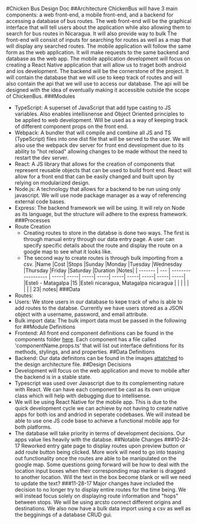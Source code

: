 #Chicken Bus Design Doc
##Architecture
ChickenBus will have 3 main components: a web front-end, a mobile front-end, and a backend for accessing a database of bus routes. The web front-end will be the graphical interface that will tell users about the application while also allowing them to search for bus routes in Nicaragua. It will also provide way to bulk The front-end will consist of inputs for searching for routes as well as a map that will display any searched routes.
The mobile application will follow the same form as the web application. It will make requests to the same backend and database as the web app. The mobile application development will focus on creating a React Native application that will allow us to traget both android and ios development.
The backend will be the cornerstone of the project. It will contain the database that we will use to keep track of routes and will also contain the api that we will use to access our database. The api will be designed with the idea of eventually making it accessible outside the scope of ChickenBus.
###Modules
- TypeScript: A superset of JavaScript that add type casting to JS variables. Also enables intellisnense and Object Oriented principles to be applied to web development. Will be used as a way of keeping track of different component props on the front end.
- Webpack: A bundler that will compile and combine all JS and TS (TypeScript) files into one dist file that will be served to the user. We will also use the webpack dev server for front end development due to its ability to "hot reload" allowing changes to be made without the need to restart the dev server.
- React: A JS library that allows for the creation of components that represent reusable objects that can be used to build front end. React will allow for a front end that can be easily changed and built upon by relying on modularized design.
- Node.js: A technology that allows for a backend to be run using only javascript. We will use node package manager as a way of referencing external code bases.
- Express: The backend framework we will be using. It will rely on Node as its language, but the structure will adhere to the express framework.
###Processes
- Route Creation
    - Creating routes to store in the databse is done two ways. The first is through manual entry through our data entry page. A user can specify specific details about the route and display the route on a google map to see what it looks like.
    - The second way to create routes is through bulk importing from a csv.
|Name	|Cost	|Stops	|Sunday	|Monday	|Tuesday	|Wednesday	|Thursday	|Friday	|Saturday	|Duration	|Notes|
| ------- | --- | ------------------ | -----| -----| -----| -----| -----| -----| -----| -----| -----|
|Esteli - Matagalpa	|15	|Esteli nicaragua, Matagalpa nicaragua		|	| | | | | | | 23| notes|
###Data
- Routes: 
- Users: We store users in our database to kepe track of who is able to add routes to the databse. Currently we have users stored as a JSON object with a username, password, and email attribute.
- Bulk import data: The bulk import data must be passed in the following for
##Module Definitions
- Frontend: All front end component definitions can be found in the components folder [here](https://github.com/KyleMartin95/ChickenBus-Frontend/tree/master/src/components). Each component has a file called 'componentName.props.ts' that will list out interface definitions for its methods, stylings, and and properties.
##Data Definitions
- Backend: Our data definitons can be found in the images [attatched](./design-architecture-final.html) to the design architecture file.
##Design Decisions
- Development will focus on the web application and move to mobile after the backend is in a stable state.
- Typescript was used over Javascript due to its complementing nature with React. We can have each component be cast as its own unique class which will help with debugging due to intellisense.
- We will be using React Native for the mobile app. This is due to the quick development cycle we can achieve by not having to create native apps for both ios and andriod in seperate codebases. We will instead be able to use one JS code base to achieve a functional mobile app for both platforms.
- The database will take priority in terms of development decisions. Our apps value lies heavily with the databse.
##Notable Changes
###10-24-17
Reworked entry gate page to display routes upon preview button or add route button being clicked. More work will need to go into teasing out functionality once the routes are able to be manipulated on the google map. Some questions going forward will be how to deal with the location input boxes when their corresponding map marker is dragged to another location. Will the text in the box become blank or will we need to update the text?
###11-28-17
Major changes have included the decision to no longer try to display entire routes for the time being. We will instead focus solely on displaying route information and "hops" between stops. We will be using arcsto connect different origins and destinations. We also now have a bulk data import using a csv as well as the begginings of a database CRUD gui.
